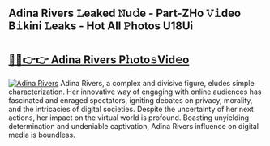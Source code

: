 ## Adina Rivers 𝙻eaked 𝙽u𝚍e - Part-ZHo 𝚅𝚒deo B𝚒kini 𝙻eaks - Hot All 𝙿hotos U18Ui

# <h2><a href="http://ld4nq4.urlbe.top/?page=Adina+Rivers">🔗🔗👉👉 Adina Rivers P𝚑oto𝚜Vid𝚎o</a></h2>

[![Adina Rivers](https://i.imgur.com/eBuTRDB.gif)](http://ld4nq4.urlbe.top/?page=Adina+Rivers)
Adina Rivers, a complex and divisive figure, eludes simple characterization. Her innovative way of engaging with online audiences has fascinated and enraged spectators, igniting debates on privacy, morality, and the intricacies of digital societies. Despite the uncertainty of her next actions, her impact on the virtual world is profound. Boasting unyielding determination and undeniable captivation, Adina Rivers influence on digital media is boundless.
